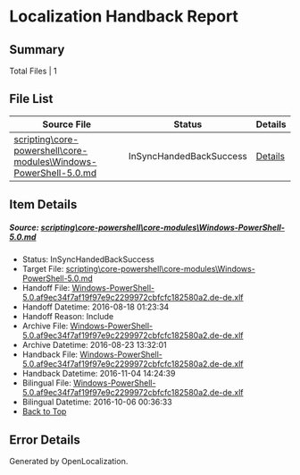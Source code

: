 # <a name='report-top'></a> Localization Handback Report

## Summary
 Total Files | 1

## File List
 Source File | Status | Details 
 ----------- | ------ | ------- 
 [scripting\core-powershell\core-modules\Windows-PowerShell-5.0.md](https://github.com/PowerShell/powerShell-Docs/blob/03ac4b90d299b316194f1fa932e7dbf62d4b1c8e/scripting/core-powershell/core-modules/Windows-PowerShell-5.0.md) | InSyncHandedBackSuccess | [Details](#8adf724740b2f09bff6d5cafb822566f4747780c2185)

## Item Details
##### <a name='8adf724740b2f09bff6d5cafb822566f4747780c2185'></a> Source: [scripting\core-powershell\core-modules\Windows-PowerShell-5.0.md](https://github.com/PowerShell/powerShell-Docs/blob/03ac4b90d299b316194f1fa932e7dbf62d4b1c8e/scripting/core-powershell/core-modules/Windows-PowerShell-5.0.md)
* Status: InSyncHandedBackSuccess
* Target File: [scripting\core-powershell\core-modules\Windows-PowerShell-5.0.md](https://github.com/PowerShell/powerShell-Docs.de-de/blob/937c6e34087ef27a95eff0cc98be3984f83f693c/scripting/core-powershell/core-modules/Windows-PowerShell-5.0.md)
* Handoff File: [Windows-PowerShell-5.0.af9ec34f7af19f97e9c2299972cbfcfc182580a2.de-de.xlf](https://github.com/PowerShell/powerShell-Docs.handoff/blob/33825405d24010abda65e56163602016abba4e62/ol-handoff/PowerShell/powerShell-Docs.de-de/live/Windows-PowerShell-5.0.af9ec34f7af19f97e9c2299972cbfcfc182580a2.de-de.xlf)
* Handoff Datetime: 2016-08-18 01:23:34
* Handoff Reason: Include
* Archive File: [Windows-PowerShell-5.0.af9ec34f7af19f97e9c2299972cbfcfc182580a2.de-de.xlf](https://github.com/PowerShell/powerShell-Docs.handoff/blob/a7982d24647baf614ccfe202ca95069805d5d1e7/ol-archive/PowerShell/powerShell-Docs.de-de/live/Windows-PowerShell-5.0.af9ec34f7af19f97e9c2299972cbfcfc182580a2.de-de.xlf)
* Archive Datetime: 2016-08-23 13:32:01
* Handback File: [Windows-PowerShell-5.0.af9ec34f7af19f97e9c2299972cbfcfc182580a2.de-de.xlf](https://github.com/PowerShell/powerShell-Docs.handback/blob/5ab306d9d5bfb6f1a83ba23466b22c4010c02118/ol-handback/PowerShell/powerShell-Docs.de-de/live/Windows-PowerShell-5.0.af9ec34f7af19f97e9c2299972cbfcfc182580a2.de-de.xlf)
* Handback Datetime: 2016-11-04 14:24:39
* Bilingual File: [Windows-PowerShell-5.0.af9ec34f7af19f97e9c2299972cbfcfc182580a2.de-de.xlf](https://github.com/PowerShell/powerShell-Docs.handback/blob/079352f787a221aac50f176123d469f5eea1168b/ol-handback/PowerShell/powerShell-Docs.de-de/live/Windows-PowerShell-5.0.af9ec34f7af19f97e9c2299972cbfcfc182580a2.de-de.xlf)
* Bilingual Datetime: 2016-10-06 00:36:33
* [Back to Top](#report-top)


## Error Details

Generated by OpenLocalization.

